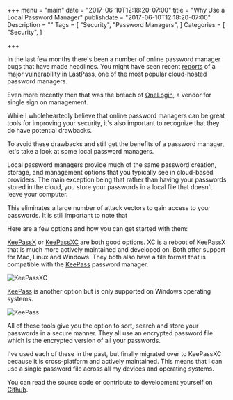 +++
menu = "main"
date = "2017-06-10T12:18:20-07:00"
title = "Why Use a Local Password Manager"
publishdate = "2017-06-10T12:18:20-07:00"
Description = ""
Tags = [
  "Security",
  "Password Managers",
]
Categories = [
  "Security",
]

+++

In the last few months there's been a number of online password manager bugs that have made headlines. You might have seen recent [reports](https://www.theguardian.com/technology/2017/mar/30/lastpass-warns-users-to-exercise-caution-while-it-fixes-major-vulnerability) of a major vulnerability in LastPass, one of the most popular cloud-hosted password managers.

Even more recently then that was the breach of [OneLogin](https://www.wired.com/2017/06/security-news-week-onelogin-one-bad-breach/), a vendor for single sign on management.

While I wholeheartedly believe that online password managers can be great tools for improving your security, it's also important to recognize that they do have potential drawbacks.

To avoid these drawbacks and still get the benefits of a password manager, let's take a look at some local password managers.

<!--more-->

Local password managers provide much of the same password creation, storage, and management options that you typically see in cloud-based providers. The main exception being that rather than having your passwords stored in the cloud, you store your passwords in a local file that doesn't leave your computer.

This eliminates a large number of attack vectors to gain access to your passwords. It is still important to note that

Here are a few options and how you can get started with them:

[KeePassX](https://www.keepassx.org/) or [KeePassXC](https://keepassxc.org/) are both good options. XC is a reboot of KeePassX that is much more actively maintained and developed on. Both offer support for Mac, Linux and Windows. They both also have a file format that is compatible with the [KeePass](keepass.info) password manager.

![KeePassXC](/images/use_local_password_manager/keepassxc.png)

[KeePass](keepass.info) is another option but is only supported on Windows operating systems.

![KeePass](/images/use_local_password_manager/keepass.png)

All of these tools give you the option to sort, search and store your passwords in a secure manner. They all use an encrypted password file which is the encrypted version of all your passwords.

I've used each of these in the past, but finally migrated over to KeePassXC because it is cross-platform and actively maintained. This means that I can use a single password file across all my devices and operating systems.

You can read the source code or contribute to development yourself on [Github](https://github.com/keepassxreboot/keepassxc/).